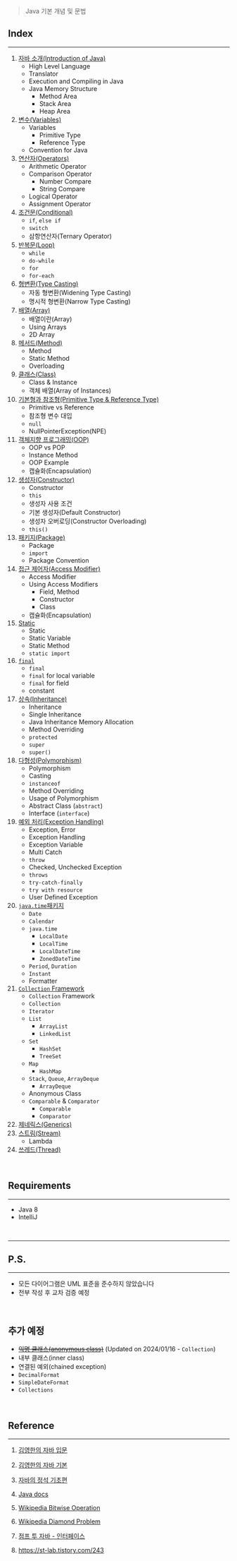 > Java 기본 개념 및 문법

## Index

---

1. [자바 소개(Introduction of Java)](https://github.com/seungki1011/Data-Engineering/blob/main/java/notes/(1)%20StartingJava.md)
   * High Level Language
   * Translator
   * Execution and Compiling in Java
   * Java Memory Structure
     * Method Area
     * Stack Area
     * Heap Area
2. [변수(Variables)](https://github.com/seungki1011/Data-Engineering/blob/main/java/notes/(2)%20Variables.md)
   * Variables
     * Primitive Type
     * Reference Type
   * Convention for Java
3. [연산자(Operators)](https://github.com/seungki1011/Data-Engineering/blob/main/java/notes/(3)%20Operators.md)
   * Arithmetic Operator
   * Comparison Operator
     * Number Compare
     * String Compare
   * Logical Operator
   * Assignment Operator
4. [조건문(Conditional)](https://github.com/seungki1011/Data-Engineering/blob/main/java/notes/(4)%20Conditional.md)
   * ```if```, ```else if```
   * ```switch```
   * 삼항연산자(Ternary Operator)
5. [반복문(Loop)](https://github.com/seungki1011/Data-Engineering/blob/main/java/notes/(5)%20Loop.md)
   * ```while```
   * ```do-while```
   * ```for```
   * ```for-each```
6. [형변환(Type Casting)](https://github.com/seungki1011/Data-Engineering/blob/main/java/notes/(6)%20Typecasting.md)
   * 자동 형변환(Widening Type Casting)
   * 명시적 형변환(Narrow Type Casting)
7. [배열(Array)](https://github.com/seungki1011/Data-Engineering/blob/main/java/notes/(7)%20Array.md)
   * 배열이란(Array)
   * Using Arrays
   * 2D Array
8. [메서드(Method)](https://github.com/seungki1011/Data-Engineering/blob/main/java/notes/(8)%20Method.md)
   * Method
   * Static Method
   * Overloading
9. [클래스(Class)](https://github.com/seungki1011/Data-Engineering/blob/main/java/notes/(9)%20Class.md)
   * Class & Instance
   * 객체 배열(Array of Instances)
10. [기본형과 참조형(Primitive Type & Reference Type)](https://github.com/seungki1011/Data-Engineering/blob/main/java/notes/(10)%20Reference%20Type.md)
    * Primitive vs Reference
    * 참조형 변수 대입
    * ```null```
    * NullPointerException(NPE)
11. [객체지향 프로그래밍(OOP)](https://github.com/seungki1011/Data-Engineering/blob/main/java/notes/(11)%20OOP.md)
    * OOP vs POP
    * Instance Method
    * OOP Example
    * 캡슐화(Encapsulation)
12. [생성자(Constructor)](https://github.com/seungki1011/Data-Engineering/blob/main/java/notes/(12)%20Constructor.md)
    * Constructor
    * ```this```
    * 생성자 사용 조건
    * 기본 생성자(Default Constructor)
    * 생성자 오버로딩(Constructor Overloading)
    * ```this()```
13. [패키지(Package)](https://github.com/seungki1011/Data-Engineering/blob/main/java/notes/(13)%20Package.md)
    * Package
    * ```import```
    * Package Convention
14. [접근 제어자(Access Modifier)](https://github.com/seungki1011/Data-Engineering/blob/main/java/notes/(14)%20Access%20Modifier.md)
    * Access Modifier
    * Using Access Modifiers
      * Field, Method
      * Constructor
      * Class
    * 캡슐화(Encapsulation)
15. [Static](https://github.com/seungki1011/Data-Engineering/blob/main/java/notes/(15)%20Static.md)
    * Static
    * Static Variable
    * Static Method
    * ```static import```
16. [```final```](https://github.com/seungki1011/Data-Engineering/blob/main/java/notes/(16)%20Constant.md)
    * ```final```
    * ```final``` for local variable
    * ```final``` for field
    * constant
17. [상속(Inheritance)](https://github.com/seungki1011/Data-Engineering/blob/main/java/notes/(17)%20Inheritance.md)
    * Inheritance
    * Single Inheritance
    * Java Inheritance Memory Allocation
    * Method Overriding
    * ```protected```
    * ```super```
    * ```super()```
18. [다형성(Polymorphism)](https://github.com/seungki1011/Data-Engineering/blob/main/java/notes/(18)%20Polymorphism.md)
    * Polymorphism
    * Casting
    * ```instanceof```
    * Method Overriding
    * Usage of Polymorphism
    * Abstract Class (```abstract```)
    * Interface (```interface```)
20. [예외 처리(Exception Handling)](https://github.com/seungki1011/Data-Engineering/blob/main/java/notes/(20)%20Exception.md)
    * Exception, Error
    * Exception Handling
    * Exception Variable
    * Multi Catch
    * ```throw```
    * Checked, Unchecked Exception
    * ```throws```
    * ```try-catch-finally```
    * ```try with resource```
    * User Defined Exception
21. [```java.time```패키지](https://github.com/seungki1011/Data-Engineering/blob/main/java/notes/(21)%20Date%26Time.md)
    * ```Date```
    * ```Calendar```
    * ```java.time```
      * ```LocalDate```
      * ```LocalTime```
      * ```LocalDateTime```
      * ```ZonedDateTime```
    * ```Period```, ```Duration```
    * ```Instant```
    * Formatter
22. [```Collection``` Framework](https://github.com/seungki1011/Data-Engineering/blob/main/java/notes/(22)%20Collection.md)
    * ```Collection``` Framework
    * ```Collection```
    * ```Iterator```
    * ```List```
      * ```ArrayList```
      * ```LinkedList```
    * ```Set```
      * ```HashSet```
      * ```TreeSet```
    * ```Map```
      * ```HashMap```
    * ```Stack```, ```Queue```, ```ArrayDeque```
      * ```ArrayDeque```
    * Anonymous Class
    * ```Comparable``` & ```Comparator```
      * ```Comparable```
      * ```Comparator```
23. [제네릭스(Generics)]()
24. [스트림(Stream)]()
    * Lambda
25. [쓰레드(Thread)]()



<br>

## Requirements

---

* Java 8
* IntelliJ

<br>

---

## P.S.

---

* 모든 다이어그램은 UML 표준을 준수하지 않았습니다
* 전부 작성 후 교차 검증 예정

<br>

## 추가 예정

* [~~익명 클래스(anonymous class)~~](https://github.com/seungki1011/Data-Engineering/blob/main/java/notes/(22)%20Collection.md#8-anonymous-class) (Updated on 2024/01/16 - ```Collection```)
* 내부 클래스(inner class)
* 연결된 예외(chained exception)
* ```DecimalFormat```
* ```SimpleDateFormat```
* ```Collections```

<br>

## Reference

---

1. [김영한의 자바 입문](https://www.inflearn.com/course/%EA%B9%80%EC%98%81%ED%95%9C%EC%9D%98-%EC%9E%90%EB%B0%94-%EC%9E%85%EB%AC%B8)

2. [김영한의 자바 기본](https://www.inflearn.com/course/%EA%B9%80%EC%98%81%ED%95%9C%EC%9D%98-%EC%8B%A4%EC%A0%84-%EC%9E%90%EB%B0%94-%EA%B8%B0%EB%B3%B8%ED%8E%B8/dashboard)

3. [자바의 정석 기초편](https://www.youtube.com/user/MasterNKS)

4. [Java docs](https://docs.oracle.com/javase/8/docs/api/overview-summary.html)

5. [Wikipedia Bitwise Operation](https://en.wikipedia.org/wiki/Bitwise_operation)

6. [Wikipedia Diamond Problem](https://en.wikipedia.org/wiki/Multiple_inheritance#The_diamond_problem)

7. [점프 투 자바 - 인터페이스](https://wikidocs.net/217)

27. https://st-lab.tistory.com/243

    
